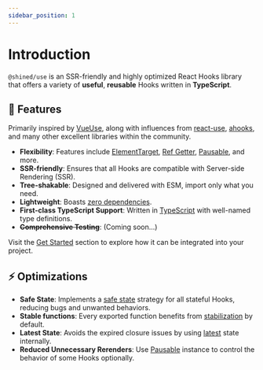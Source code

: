 ```yaml
---
sidebar_position: 1
---
```


# Introduction

`@shined/use` is an SSR-friendly and highly optimized React Hooks library that offers a variety of **useful**, **reusable** Hooks written in **TypeScript**.

## 🚀 Features

Primarily inspired by [VueUse](https://vueuse.org/), along with influences from [react-use](https://github.com/streamich/react-use), [ahooks](https://ahooks.js.org/), and many other excellent libraries within the community.

- **Flexibility**: Features include [ElementTarget](/docs/features/element-target), [Ref Getter](/docs/features/ref-getter), [Pausable](/docs/features/pausable), and more.
- **SSR-friendly**: Ensures that all Hooks are compatible with Server-side Rendering (SSR).
- **Tree-shakable**: Designed and delivered with ESM, import only what you need.
- **Lightweight**: Boasts [zero dependencies](https://github.com/sheinsight/use/blob/main/package.json).
- **First-class TypeScript Support**: Written in [TypeScript](https://www.typescriptlang.org/) with well-named type definitions.
- **~~Comprehensive Testing~~**: (Coming soon...)

Visit the [Get Started](/docs/get-started) section to explore how it can be integrated into your project.

## ⚡️ Optimizations

- **Safe State**: Implements a [safe state](/docs/optimization/safe-state) strategy for all stateful Hooks, reducing bugs and unwanted behaviors.
- **Stable functions**: Every exported function benefits from [stabilization](/docs/optimization/stabilization) by default.
- **Latest State**: Avoids the expired closure issues by using [latest](/docs/optimization/latest-state) state internally.
- **Reduced Unnecessary Rerenders**: Use [Pausable](/docs/features/pausable) instance to control the behavior of some Hooks optionally.
